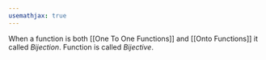 ```yaml
---
usemathjax: true
---
```


When a function is both [[One To One Functions]] and [[Onto Functions]] it called *Bijection*. Function is called *Bijective*.